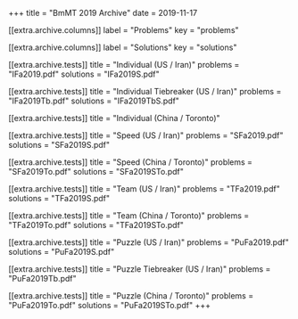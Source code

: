 +++
title = "BmMT 2019 Archive"
date = 2019-11-17

[[extra.archive.columns]]
label = "Problems"
key = "problems"

[[extra.archive.columns]]
label = "Solutions"
key = "solutions"

[[extra.archive.tests]]
title = "Individual (US / Iran)"
problems = "IFa2019.pdf"
solutions = "IFa2019S.pdf"

[[extra.archive.tests]]
title = "Individual Tiebreaker (US / Iran)"
problems = "IFa2019Tb.pdf"
solutions = "IFa2019TbS.pdf"

[[extra.archive.tests]]
title = "Individual (China / Toronto)"

[[extra.archive.tests]]
title = "Speed (US / Iran)"
problems = "SFa2019.pdf"
solutions = "SFa2019S.pdf"

[[extra.archive.tests]]
title = "Speed (China / Toronto)"
problems = "SFa2019To.pdf"
solutions = "SFa2019STo.pdf"

[[extra.archive.tests]]
title = "Team (US / Iran)"
problems = "TFa2019.pdf"
solutions = "TFa2019S.pdf"

[[extra.archive.tests]]
title = "Team (China / Toronto)"
problems = "TFa2019To.pdf"
solutions = "TFa2019STo.pdf"

[[extra.archive.tests]]
title = "Puzzle (US / Iran)"
problems = "PuFa2019.pdf"
solutions = "PuFa2019S.pdf"

[[extra.archive.tests]]
title = "Puzzle Tiebreaker (US / Iran)"
problems = "PuFa2019Tb.pdf"

[[extra.archive.tests]]
title = "Puzzle (China / Toronto)"
problems = "PuFa2019To.pdf"
solutions = "PuFa2019STo.pdf"
+++
